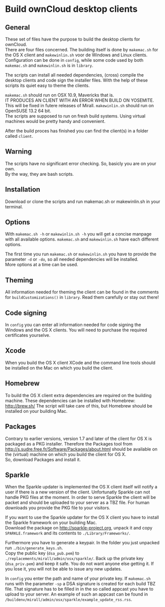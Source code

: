 Build ownCloud desktop clients
==============================


General
-------
These set of files have the purpose to build the desktop clients for ownCloud.  
There are four files concerned. The building itself is done by ``makemac.sh`` for the OS X client and ``makewinlin.sh`` voor de Windows and Linux clients. Configuration can be done in ``config``, while some code used by both ``makemac.sh`` and ``makewinlin.sh`` is in ``library``.

The scripts can install all needed dependencies, (cross) compile the desktop clients and code sign the installer files. With the help of these scripts its quiet easy to theme the clients.

``makemac.sh`` should run on OSX 10.9, Mavericks that is.  
IT PRODUCES AN CLIENT WITH AN ERROR WHEN BUILD ON YOSEMITE. This will be fixed in futere releases of Mirall.
``makewinlin.sh`` should run on OpenSUSE 13.2 64 bit.  
The scripts are supposed to run on fresh build systems. Using virtual machines would be pretty handy and convenient.

After the build proces has finished you can find the client(s) in a folder called ``client``.

Warning
-------
The scripts have no significant error checking. So, basicly you are on your own.  
By the way, they are bash scripts.

Installation
------------
Download or clone the scripts and run makemac.sh or makewinlin.sh in your terminal.

Options
-------
With ``makemac.sh -h`` or ``makewinlin.sh -h`` you will get a concise manpage with all available options. ``makemac.sh`` and ``makewinlin.sh`` have each different options.

The first time you run ``makemac.sh`` or ``makewinlin.sh`` you have to provide the parameter ``-d`` or ``-do``, so all needed dependencies will be installed.  
More options at a time can be used.

Theming
-------
All information needed for theming the client can be found in the comments for ``buildCustomizations()`` in ``library``. Read them carefully or stay out there!

Code signing
------------
In ``config`` you can enter all information needed for code signing the Windows and the OS X clients. You will need to purchase the required certificates yourselve.

Xcode
-----
When you build the OS X  client XCode and the command line tools should be installed on the Mac on which you build the client.

Homebrew
--------
To build the OS X client extra dependencies are required on the building machine. These dependencies can be installed with Homebrew: http://brew.sh/ The script will take care of this, but Homebrew should be installed on your building Mac.

Packages
--------
Contrary to earlier versions, version 1.7 and later of the client for OS X is packaged as a PKG installer. Therefore the Packages tool from http://s.sudre.free.fr/Software/Packages/about.html should be available on the (virtual) machine on which you build the client for OS X.  
So, download Packages and install it.

Sparkle
-------
When the Sparkle updater is implemented the OS X client itself will notify a user if there is a new version of the client. Unfortunatly Sparkle can not handle PKG files at the moment. In order to serve Sparkle the client will be packet and should be uploaded to your server as a TBZ file. For human downloads you provide the PKG file to your visitors.

If you want to use the Sparkle updater for the OS X client you have to install the Sparkle framework on your building Mac.  
Download the package on http://sparkle-project.org, unpack it and copy ``SPARKLE.framework`` and its contents to ``./Library/Frameworks/``.

Furthermore you have to generate a keypair. In the folder you just unpacked run ``./bin/generate_keys.sh``.  
Copy the public key (``dsa_pub.pem``) to ``./replacements/mirall/admin/osx/sparkle/``.
Back up the private key (``dsa_priv.pem``) and keep it safe. You do not want anyone else getting it. If you lose it, you will not be able to issue any new updates.

In ``config`` you enter the path and name of your private key. If ``makemac.sh`` runs with the parameter ``-sp`` a DSA signature is created for each build TBZ file. That signature has to be filled in in the so called appcast you have to upload to your server. An example of such an appcast can be found in ``/buildenv/mirall/admin/osx/sparkle/example_update_rss.rss``.
